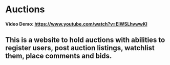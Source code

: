 # Auctions
#### Video Demo:  <https://www.youtube.com/watch?v=ElWSLhvwwKI>

## This is a website to hold auctions with abilities to register users, post auction listings, watchlist them, place comments and bids.
